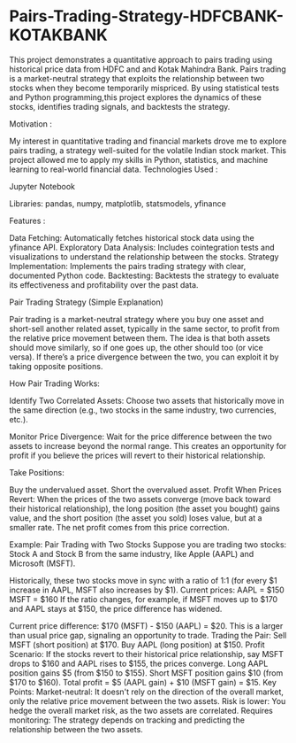 # Pairs-Trading-Strategy-HDFCBANK-KOTAKBANK
This project demonstrates a quantitative approach to pairs trading using historical price data from HDFC and  and Kotak Mahindra Bank. Pairs trading is a market-neutral strategy that exploits the relationship between two stocks when they become temporarily mispriced. By using statistical tests and Python programming,this project explores the dynamics of these stocks, identifies trading signals, and backtests the strategy.

Motivation :

My interest in quantitative trading and financial markets drove me to explore pairs trading, a strategy well-suited for the volatile Indian stock market. This project allowed me to apply my skills in Python, statistics, and machine learning to real-world financial data.
Technologies Used :


Jupyter Notebook

Libraries: pandas, numpy, matplotlib, statsmodels, yfinance

Features :

Data Fetching: Automatically fetches historical stock data using the yfinance API. Exploratory Data Analysis: Includes cointegration tests and visualizations to understand the relationship between the stocks. Strategy Implementation: Implements the pairs trading strategy with clear, documented Python code. Backtesting: Backtests the strategy to evaluate its effectiveness and profitability over the past data.


Pair Trading Strategy (Simple Explanation)

Pair trading is a market-neutral strategy where you buy one asset and short-sell another related asset, typically in the same sector, to profit from the relative price movement between them. The idea is that both assets should move similarly, so if one goes up, the other should too (or vice versa). If there’s a price divergence between the two, you can exploit it by taking opposite positions.

How Pair Trading Works:

Identify Two Correlated Assets: Choose two assets that historically move in the same direction (e.g., two stocks in the same industry, two currencies, etc.).

Monitor Price Divergence: Wait for the price difference between the two assets to increase beyond the normal range. This creates an opportunity for profit if you believe the prices will revert to their historical relationship.

Take Positions:

Buy the undervalued asset.
Short the overvalued asset.
Profit When Prices Revert: When the prices of the two assets converge (move back toward their historical relationship), the long position (the asset you bought) gains value, and the short position (the asset you sold) loses value, but at a smaller rate. The net profit comes from this price correction.

Example: Pair Trading with Two Stocks
Suppose you are trading two stocks: Stock A and Stock B from the same industry, like Apple (AAPL) and Microsoft (MSFT).

Historically, these two stocks move in sync with a ratio of 1:1 (for every $1 increase in AAPL, MSFT also increases by $1).
Current prices:
AAPL = $150
MSFT = $160
If the ratio changes, for example, if MSFT moves up to $170 and AAPL stays at $150, the price difference has widened.

Current price difference: $170 (MSFT) - $150 (AAPL) = $20.
This is a larger than usual price gap, signaling an opportunity to trade.
Trading the Pair:
Sell MSFT (short position) at $170.
Buy AAPL (long position) at $150.
Profit Scenario:
If the stocks revert to their historical price relationship, say MSFT drops to $160 and AAPL rises to $155, the prices converge.
Long AAPL position gains $5 (from $150 to $155).
Short MSFT position gains $10 (from $170 to $160).
Total profit = $5 (AAPL gain) + $10 (MSFT gain) = $15.
Key Points:
Market-neutral: It doesn't rely on the direction of the overall market, only the relative price movement between the two assets.
Risk is lower: You hedge the overall market risk, as the two assets are correlated.
Requires monitoring: The strategy depends on tracking and predicting the relationship between the two assets.
